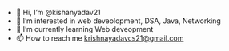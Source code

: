 - 👋 Hi, I’m @kishanyadav21
- 👀 I’m interested in web deveolopment, DSA, Java, Networking
- 🌱 I’m currently learning Web deveopment
- 📫 How to reach me krishnayadavcs21@gmail.com

<!---
kishanyadav21/kishanyadav21 is a ✨ special ✨ repository because its `README.md` (this file) appears on your GitHub profile.
You can click the Preview link to take a look at your changes.
--->

